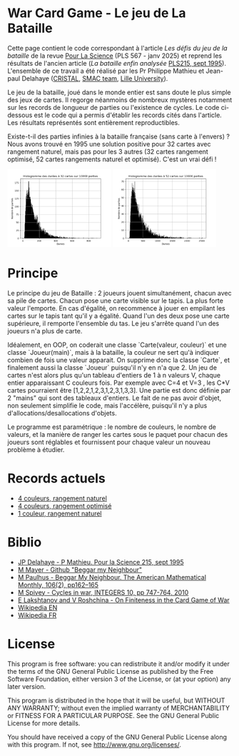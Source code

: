 # War Card Game - Le jeu de La Bataille

Cette page contient le code correspondant à l'article *Les défis du jeu de la bataille* de la revue [Pour La Science](https://www.pourlascience.fr/) (PLS 567 - janv 2025) et reprend les résultats de l'ancien article (*La bataille enfin analysée* [PLS215, sept 1995](https://www.cristal.univ-lille.fr/~jdelahay/pls/1995/030.pdf)).
L'ensemble de ce travail a été réalisé par les Pr Philippe Mathieu et Jean-paul Delahaye ([CRISTAL](http://www.cristal.univ-lille.fr), [SMAC team](https://www.cristal.univ-lille.fr/?rubrique27&eid=17), [Lille University](http://www.univ-lille.fr)).
<p></p>
Le jeu de la bataille, joué dans le monde entier est sans doute le plus simple des jeux de cartes. Il regorge néanmoins de nombreux mystères notamment sur les records de longueur de parties ou l'existence de cycles.
Le code ci-dessous est le code qui a permis d'établir les records cités dans l'article. Les résultats représentés sont entièrement reproductibles.
<p></p>
Existe-t-il des parties infinies à la bataille française (sans carte à l'envers) ? Nous avons trouvé en 1995 une solution positive pour 32 cartes avec rangement naturel, mais pas pour les 3 autres (32 cartes rangement optimisé, 52 cartes rangements naturel et optimisé).
C'est un vrai défi ! 

<img src="img/histo_naturelle_32cartes_10000parties.png" alt= "histo durees 32 cartes" width="46%"/> <img src="img/histo_naturelle_52cartes_10000parties.png" alt= "histo durees 52 cartes" width="46%"/>

# Principe
Le principe du jeu de Bataille : 2 joueurs jouent simultanément, chacun avec sa pile de cartes. Chacun pose une carte visible sur le tapis. La plus forte valeur l'emporte. En cas d'égalité, on recommence à jouer en empilant les cartes sur le tapis tant qu'il y a égalité. Quand l'un des deux pose une carte supérieure, il remporte l'ensemble du tas. Le jeu s'arrête quand l'un des joueurs n'a plus de carte.
<p></p>
Idéalement, en OOP, on coderait une classe `Carte(valeur, couleur)` et une classe `Joueur(main)`, mais à la bataille, la couleur ne sert qu'à indiquer combien de fois une valeur apparait. On supprime donc la classe `Carte`, et finalement aussi la classe `Joueur` puisqu'il n'y en n'a que 2. Un jeu de cartes n'est alors plus qu'un tableau d'entiers de 1 à n valeurs V, chaque entier apparaissant C couleurs fois. Par exemple avec C=4 et V=3 , les C*V cartes pourraient être [1,2,2,1,2,3,1,2,3,1,3,3]. Une partie est donc définie par 2 "mains" qui sont des tableaux d'entiers.
Le fait de ne pas avoir d'objet, non seulement simplifie le code, mais l'accélère, puisqu'il n'y a  plus d'allocations/desallocations d'objets.
<p></p>
Le programme est paramétrique : le nombre de couleurs, le nombre de valeurs, et la manière de ranger les cartes sous le paquet pour chacun des joueurs sont réglables et fournissent pour chaque valeur un nouveau problème à étudier.

# Records actuels
- [4 couleurs, rangement naturel](records_C4_naturelle.py)
- [4 couleurs, rangement optimisé](records_C4_optimisee.py)
- [1 couleur, rangement naturel](records_C1_naturelle.py)

# Biblio
- [JP Delahaye - P Mathieu. Pour la Science 215, sept 1995](https://www.cristal.univ-lille.fr/~jdelahay/pls/1995/030.pdf)
- [M Mayer - Github "Beggar my Neighbour"](https://github.com/matthewmayer/beggarmypython)
- [M Paulhus - Beggar My Neighbour. The American Mathematical Monthly, 106(2), pp162–165](https://www.tandfonline.com/doi/abs/10.1080/00029890.1999.12005024)
- [M Spivey - Cycles in war, INTEGERS 10, pp 747-764, 2010](https://www.emis.de/journals/INTEGERS/papers/kg2/kg2.pdf)
- [E Lakshtanov and V Roshchina - On Finiteness in the Card Game of War](https://arxiv.org/pdf/1007.1371)
- [Wikipedia EN](https://en.wikipedia.org/wiki/War_(card_game))
- [Wikipedia FR](https://fr.wikipedia.org/wiki/Bataille_(jeu))

# License

This program is free software: you can redistribute it and/or modify it under the terms of the GNU General Public License as published by the Free Software Foundation, either version 3 of the License, or (at your option) any later version.

This program is distributed in the hope that it will be useful, but WITHOUT ANY WARRANTY; without even the implied warranty of MERCHANTABILITY or FITNESS FOR A PARTICULAR PURPOSE.
See the GNU General Public License for more details.

You should have received a copy of the GNU General Public License along with this program.
If not, see http://www.gnu.org/licenses/.

